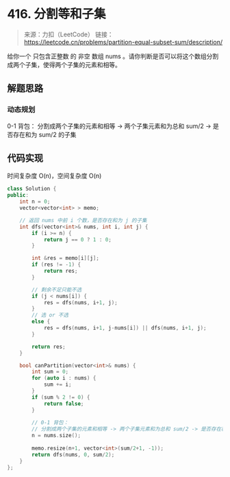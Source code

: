 ﻿# 416. 分割等和子集
> 来源：力扣（LeetCode）
链接：https://leetcode.cn/problems/partition-equal-subset-sum/description/

给你一个 只包含正整数 的 非空 数组 nums 。请你判断是否可以将这个数组分割成两个子集，使得两个子集的元素和相等。

## 解题思路
### 动态规划
0-1 背包：
分割成两个子集的元素和相等 -> 两个子集元素和为总和 sum/2 -> 是否存在和为 sum/2 的子集

## 代码实现
时间复杂度 O(n)，空间复杂度 O(n)
```cpp
class Solution {
public:
    int n = 0;
    vector<vector<int> > memo;

    // 返回 nums 中前 i 个数，是否存在和为 j 的子集
    int dfs(vector<int>& nums, int i, int j) {
        if (i >= n) {
            return j == 0 ? 1 : 0; 
        }

        int &res = memo[i][j];
        if (res != -1) {
            return res;
        }

        // 剩余不足只能不选
        if (j < nums[i]) {
            res = dfs(nums, i+1, j);
        }
        // 选 or 不选
        else {
            res = dfs(nums, i+1, j-nums[i]) || dfs(nums, i+1, j); 
        }

        return res;
    }

    bool canPartition(vector<int>& nums) {
        int sum = 0;
        for (auto i : nums) {
            sum += i;
        }
        if (sum % 2 != 0) {
            return false;
        }
        
        // 0-1 背包：
        // 分割成两个子集的元素和相等 -> 两个子集元素和为总和 sum/2 -> 是否存在和为 sum/2 的子集
        n = nums.size();
        
        memo.resize(n+1, vector<int>(sum/2+1, -1));
        return dfs(nums, 0, sum/2);
    }
};
```
